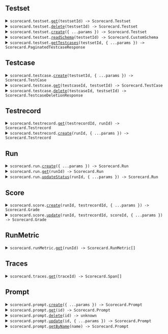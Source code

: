 ## Testset

<details><summary> <code>scorecard.testset.<a href="./src/api/resources/testset/client/Client.ts">get</a>(testsetId) -> Scorecard.Testset</code> </summary>

<dl>

<dd>

#### 📝 Description

<dl>

<dd>

<dl>

<dd>

Retrieve Testset metadata without Testcase data

</dd>

</dl>

</dd>

</dl>

#### 🔌 Usage

<dl>

<dd>

<dl>

<dd>

```ts
await scorecard.testset.get(1);
```

</dd>

</dl>

</dd>

</dl>

#### ⚙️ Parameters

<dl>

<dd>

<dl>

<dd>

**testsetId: `number`** — The ID of the Testset to retrieve.

</dd>

</dl>

<dl>

<dd>

**requestOptions: `Testset.RequestOptions`**

</dd>

</dl>

</dd>

</dl>

</dd>

</dl>
</details>

<details><summary> <code>scorecard.testset.<a href="./src/api/resources/testset/client/Client.ts">delete</a>(testsetId) -> Scorecard.Testset</code> </summary>

<dl>

<dd>

#### 📝 Description

<dl>

<dd>

<dl>

<dd>

Delete a Testset

</dd>

</dl>

</dd>

</dl>

#### 🔌 Usage

<dl>

<dd>

<dl>

<dd>

```ts
await scorecard.testset.delete(1);
```

</dd>

</dl>

</dd>

</dl>

#### ⚙️ Parameters

<dl>

<dd>

<dl>

<dd>

**testsetId: `number`** — The ID of the Testset to delete.

</dd>

</dl>

<dl>

<dd>

**requestOptions: `Testset.RequestOptions`**

</dd>

</dl>

</dd>

</dl>

</dd>

</dl>
</details>

<details><summary> <code>scorecard.testset.<a href="./src/api/resources/testset/client/Client.ts">create</a>({ ...params }) -> Scorecard.Testset</code> </summary>

<dl>

<dd>

#### 📝 Description

<dl>

<dd>

<dl>

<dd>

Create a new Testset

</dd>

</dl>

</dd>

</dl>

#### 🔌 Usage

<dl>

<dd>

<dl>

<dd>

```ts
await scorecard.testset.create({
    name: "name",
});
```

</dd>

</dl>

</dd>

</dl>

#### ⚙️ Parameters

<dl>

<dd>

<dl>

<dd>

**request: `Scorecard.TestsetCreateParams`**

</dd>

</dl>

<dl>

<dd>

**requestOptions: `Testset.RequestOptions`**

</dd>

</dl>

</dd>

</dl>

</dd>

</dl>
</details>

<details><summary> <code>scorecard.testset.<a href="./src/api/resources/testset/client/Client.ts">readSchema</a>(testsetId) -> Scorecard.CustomSchema</code> </summary>

<dl>

<dd>

#### 📝 Description

<dl>

<dd>

<dl>

<dd>

Read the schema of a Testset

</dd>

</dl>

</dd>

</dl>

#### 🔌 Usage

<dl>

<dd>

<dl>

<dd>

```ts
await scorecard.testset.readSchema(1);
```

</dd>

</dl>

</dd>

</dl>

#### ⚙️ Parameters

<dl>

<dd>

<dl>

<dd>

**testsetId: `number`** — The ID of the Testset to retrieve the schema from.

</dd>

</dl>

<dl>

<dd>

**requestOptions: `Testset.RequestOptions`**

</dd>

</dl>

</dd>

</dl>

</dd>

</dl>
</details>

<details><summary> <code>scorecard.testset.<a href="./src/api/resources/testset/client/Client.ts">getTestcases</a>(testsetId, { ...params }) -> Scorecard.PaginatedTestcaseResponse</code> </summary>

<dl>

<dd>

#### 📝 Description

<dl>

<dd>

<dl>

<dd>

Retrieve all Testcases from a Testset

</dd>

</dl>

</dd>

</dl>

#### 🔌 Usage

<dl>

<dd>

<dl>

<dd>

```ts
await scorecard.testset.getTestcases(1);
```

</dd>

</dl>

</dd>

</dl>

#### ⚙️ Parameters

<dl>

<dd>

<dl>

<dd>

**testsetId: `number`** — The Testset ID to retrieve testcases from.

</dd>

</dl>

<dl>

<dd>

**request: `Scorecard.TestsetGetTestcasesRequest`**

</dd>

</dl>

<dl>

<dd>

**requestOptions: `Testset.RequestOptions`**

</dd>

</dl>

</dd>

</dl>

</dd>

</dl>
</details>

## Testcase

<details><summary> <code>scorecard.testcase.<a href="./src/api/resources/testcase/client/Client.ts">create</a>(testsetId, { ...params }) -> Scorecard.TestCase</code> </summary>

<dl>

<dd>

#### 📝 Description

<dl>

<dd>

<dl>

<dd>

Create a new Testcase

</dd>

</dl>

</dd>

</dl>

#### 🔌 Usage

<dl>

<dd>

<dl>

<dd>

```ts
await scorecard.testcase.create(1);
```

</dd>

</dl>

</dd>

</dl>

#### ⚙️ Parameters

<dl>

<dd>

<dl>

<dd>

**testsetId: `number`** — The ID of the Testset to create the Testcase in.

</dd>

</dl>

<dl>

<dd>

**request: `Scorecard.TestcaseCreateParams`**

</dd>

</dl>

<dl>

<dd>

**requestOptions: `Testcase.RequestOptions`**

</dd>

</dl>

</dd>

</dl>

</dd>

</dl>
</details>

<details><summary> <code>scorecard.testcase.<a href="./src/api/resources/testcase/client/Client.ts">get</a>(testcaseId, testsetId) -> Scorecard.TestCase</code> </summary>

<dl>

<dd>

#### 📝 Description

<dl>

<dd>

<dl>

<dd>

Retrieve Testcase data

</dd>

</dl>

</dd>

</dl>

#### 🔌 Usage

<dl>

<dd>

<dl>

<dd>

```ts
await scorecard.testcase.get(1, 1);
```

</dd>

</dl>

</dd>

</dl>

#### ⚙️ Parameters

<dl>

<dd>

<dl>

<dd>

**testcaseId: `number`** — The ID of the Testcase to retrieve.

</dd>

</dl>

<dl>

<dd>

**testsetId: `number`** — The ID of the Testset to retrieve the Testcase from.

</dd>

</dl>

<dl>

<dd>

**requestOptions: `Testcase.RequestOptions`**

</dd>

</dl>

</dd>

</dl>

</dd>

</dl>
</details>

<details><summary> <code>scorecard.testcase.<a href="./src/api/resources/testcase/client/Client.ts">delete</a>(testcaseId, testsetId) -> Scorecard.TestcaseDeletionResponse</code> </summary>

<dl>

<dd>

#### 📝 Description

<dl>

<dd>

<dl>

<dd>

Delete a Testcase

</dd>

</dl>

</dd>

</dl>

#### 🔌 Usage

<dl>

<dd>

<dl>

<dd>

```ts
await scorecard.testcase.delete(1, 1);
```

</dd>

</dl>

</dd>

</dl>

#### ⚙️ Parameters

<dl>

<dd>

<dl>

<dd>

**testcaseId: `number`** — The ID of the Testcase to delete.

</dd>

</dl>

<dl>

<dd>

**testsetId: `number`** — The ID of the Testset to delete the Testcase from.

</dd>

</dl>

<dl>

<dd>

**requestOptions: `Testcase.RequestOptions`**

</dd>

</dl>

</dd>

</dl>

</dd>

</dl>
</details>

## Testrecord

<details><summary> <code>scorecard.testrecord.<a href="./src/api/resources/testrecord/client/Client.ts">get</a>(testrecordId, runId) -> Scorecard.Testrecord</code> </summary>

<dl>

<dd>

#### 📝 Description

<dl>

<dd>

<dl>

<dd>

Retrieve Testrecord metadata

</dd>

</dl>

</dd>

</dl>

#### 🔌 Usage

<dl>

<dd>

<dl>

<dd>

```ts
await scorecard.testrecord.get(1, 1);
```

</dd>

</dl>

</dd>

</dl>

#### ⚙️ Parameters

<dl>

<dd>

<dl>

<dd>

**testrecordId: `number`**

</dd>

</dl>

<dl>

<dd>

**runId: `number`**

</dd>

</dl>

<dl>

<dd>

**requestOptions: `Testrecord.RequestOptions`**

</dd>

</dl>

</dd>

</dl>

</dd>

</dl>
</details>

<details><summary> <code>scorecard.testrecord.<a href="./src/api/resources/testrecord/client/Client.ts">create</a>(runId, { ...params }) -> Scorecard.Testrecord</code> </summary>

<dl>

<dd>

#### 📝 Description

<dl>

<dd>

<dl>

<dd>

Create a new Testrecord

</dd>

</dl>

</dd>

</dl>

#### 🔌 Usage

<dl>

<dd>

<dl>

<dd>

```ts
await scorecard.testrecord.create(1);
```

</dd>

</dl>

</dd>

</dl>

#### ⚙️ Parameters

<dl>

<dd>

<dl>

<dd>

**runId: `number`** — The ID of the Run to create the Testrecord in.

</dd>

</dl>

<dl>

<dd>

**request: `Scorecard.TestrecordCreateParams`**

</dd>

</dl>

<dl>

<dd>

**requestOptions: `Testrecord.RequestOptions`**

</dd>

</dl>

</dd>

</dl>

</dd>

</dl>
</details>

## Run

<details><summary> <code>scorecard.run.<a href="./src/api/resources/run/client/Client.ts">create</a>({ ...params }) -> Scorecard.Run</code> </summary>

<dl>

<dd>

#### 📝 Description

<dl>

<dd>

<dl>

<dd>

Create a new Run

</dd>

</dl>

</dd>

</dl>

#### 🔌 Usage

<dl>

<dd>

<dl>

<dd>

```ts
await scorecard.run.create();
```

</dd>

</dl>

</dd>

</dl>

#### ⚙️ Parameters

<dl>

<dd>

<dl>

<dd>

**request: `Scorecard.RunCreateParams`**

</dd>

</dl>

<dl>

<dd>

**requestOptions: `Run.RequestOptions`**

</dd>

</dl>

</dd>

</dl>

</dd>

</dl>
</details>

<details><summary> <code>scorecard.run.<a href="./src/api/resources/run/client/Client.ts">get</a>(runId) -> Scorecard.Run</code> </summary>

<dl>

<dd>

#### 📝 Description

<dl>

<dd>

<dl>

<dd>

Retrieve a Run metadata

</dd>

</dl>

</dd>

</dl>

#### 🔌 Usage

<dl>

<dd>

<dl>

<dd>

```ts
await scorecard.run.get(1);
```

</dd>

</dl>

</dd>

</dl>

#### ⚙️ Parameters

<dl>

<dd>

<dl>

<dd>

**runId: `number`** — The id of the run to retrieve.

</dd>

</dl>

<dl>

<dd>

**requestOptions: `Run.RequestOptions`**

</dd>

</dl>

</dd>

</dl>

</dd>

</dl>
</details>

<details><summary> <code>scorecard.run.<a href="./src/api/resources/run/client/Client.ts">updateStatus</a>(runId, { ...params }) -> Scorecard.Run</code> </summary>

<dl>

<dd>

#### 📝 Description

<dl>

<dd>

<dl>

<dd>

Update the status of a run.

</dd>

</dl>

</dd>

</dl>

#### 🔌 Usage

<dl>

<dd>

<dl>

<dd>

```ts
await scorecard.run.updateStatus(1);
```

</dd>

</dl>

</dd>

</dl>

#### ⚙️ Parameters

<dl>

<dd>

<dl>

<dd>

**runId: `number`** — The id of the run to update.

</dd>

</dl>

<dl>

<dd>

**request: `Scorecard.UpdateStatusParams`**

</dd>

</dl>

<dl>

<dd>

**requestOptions: `Run.RequestOptions`**

</dd>

</dl>

</dd>

</dl>

</dd>

</dl>
</details>

## Score

<details><summary> <code>scorecard.score.<a href="./src/api/resources/score/client/Client.ts">create</a>(runId, testrecordId, { ...params }) -> Scorecard.Grade</code> </summary>

<dl>

<dd>

#### 📝 Description

<dl>

<dd>

<dl>

<dd>

Create a score

</dd>

</dl>

</dd>

</dl>

#### 🔌 Usage

<dl>

<dd>

<dl>

<dd>

```ts
await scorecard.score.create(1, 1, {
    metricId: 1,
});
```

</dd>

</dl>

</dd>

</dl>

#### ⚙️ Parameters

<dl>

<dd>

<dl>

<dd>

**runId: `number`** — The ID of the run that created the testrecord to be scored.

</dd>

</dl>

<dl>

<dd>

**testrecordId: `number`** — The ID of the testrecord to be scored.

</dd>

</dl>

<dl>

<dd>

**request: `Scorecard.ScoreCreateParams`**

</dd>

</dl>

<dl>

<dd>

**requestOptions: `Score.RequestOptions`**

</dd>

</dl>

</dd>

</dl>

</dd>

</dl>
</details>

<details><summary> <code>scorecard.score.<a href="./src/api/resources/score/client/Client.ts">update</a>(runId, testrecordId, scoreId, { ...params }) -> Scorecard.Grade</code> </summary>

<dl>

<dd>

#### 📝 Description

<dl>

<dd>

<dl>

<dd>

Update a score

</dd>

</dl>

</dd>

</dl>

#### 🔌 Usage

<dl>

<dd>

<dl>

<dd>

```ts
await scorecard.score.update(1, 1, 1);
```

</dd>

</dl>

</dd>

</dl>

#### ⚙️ Parameters

<dl>

<dd>

<dl>

<dd>

**runId: `number`** — The run ID that created the test record to be scored.

</dd>

</dl>

<dl>

<dd>

**testrecordId: `number`** — The ID of the testrecord whose score will be updated.

</dd>

</dl>

<dl>

<dd>

**scoreId: `number`** — The ID of the score to be updated.

</dd>

</dl>

<dl>

<dd>

**request: `Scorecard.ScoreUpdateParams`**

</dd>

</dl>

<dl>

<dd>

**requestOptions: `Score.RequestOptions`**

</dd>

</dl>

</dd>

</dl>

</dd>

</dl>
</details>

## RunMetric

<details><summary> <code>scorecard.runMetric.<a href="./src/api/resources/runMetric/client/Client.ts">get</a>(runId) -> Scorecard.RunMetric[]</code> </summary>

<dl>

<dd>

#### 📝 Description

<dl>

<dd>

<dl>

<dd>

Retrieve metrics associated with a run

</dd>

</dl>

</dd>

</dl>

#### 🔌 Usage

<dl>

<dd>

<dl>

<dd>

```ts
await scorecard.runMetric.get(1);
```

</dd>

</dl>

</dd>

</dl>

#### ⚙️ Parameters

<dl>

<dd>

<dl>

<dd>

**runId: `number`** — The id of the run to retrieve.

</dd>

</dl>

<dl>

<dd>

**requestOptions: `RunMetric.RequestOptions`**

</dd>

</dl>

</dd>

</dl>

</dd>

</dl>
</details>

## Traces

<details><summary> <code>scorecard.traces.<a href="./src/api/resources/traces/client/Client.ts">get</a>(traceId) -> Scorecard.Span[]</code> </summary>

<dl>

<dd>

#### 📝 Description

<dl>

<dd>

<dl>

<dd>

Retrieve trace spans

</dd>

</dl>

</dd>

</dl>

#### 🔌 Usage

<dl>

<dd>

<dl>

<dd>

```ts
await scorecard.traces.get("trace_id");
```

</dd>

</dl>

</dd>

</dl>

#### ⚙️ Parameters

<dl>

<dd>

<dl>

<dd>

**traceId: `string`** — The ID of the trace to retrieve spans from.

</dd>

</dl>

<dl>

<dd>

**requestOptions: `Traces.RequestOptions`**

</dd>

</dl>

</dd>

</dl>

</dd>

</dl>
</details>

## Prompt

<details><summary> <code>scorecard.prompt.<a href="./src/api/resources/prompt/client/Client.ts">create</a>({ ...params }) -> Scorecard.Prompt</code> </summary>

<dl>

<dd>

#### 📝 Description

<dl>

<dd>

<dl>

<dd>

Two types of prompts can be created - a root prompt or a child prompt (aka Prompt Version in app).

        A root prompt can be created by providing the `name` param, and it will always be tagged as prod.

        A child prompt can be created by providing the `parent_id` param. Note that the `name` param in this case will be ignored as all descendents from a root prompt would share the root's name. `is_prod` can also be provided to configure whether a child should be tagged as prod.

</dd>

</dl>

</dd>

</dl>

#### 🔌 Usage

<dl>

<dd>

<dl>

<dd>

```ts
await scorecard.prompt.create({
    promptTemplate:
        "<system>\nYou are a helpful assistant. Use the provided context to answer the user's query.\n\nContext: {context}\n</system>\n\n<user>\n{user_query}\n</user>",
    name: "Prompt Name",
    description: "Description of the prompt",
    modelParams: {
        param1: "value1",
        param2: 0.1,
        param3: 100,
        param4: true,
    },
});
```

</dd>

</dl>

</dd>

</dl>

#### ⚙️ Parameters

<dl>

<dd>

<dl>

<dd>

**request: `Scorecard.PromptCreateParams`**

</dd>

</dl>

<dl>

<dd>

**requestOptions: `Prompt.RequestOptions`**

</dd>

</dl>

</dd>

</dl>

</dd>

</dl>
</details>

<details><summary> <code>scorecard.prompt.<a href="./src/api/resources/prompt/client/Client.ts">get</a>(id) -> Scorecard.Prompt</code> </summary>

<dl>

<dd>

#### 📝 Description

<dl>

<dd>

<dl>

<dd>

Retrieve a prompt by id

</dd>

</dl>

</dd>

</dl>

#### 🔌 Usage

<dl>

<dd>

<dl>

<dd>

```ts
await scorecard.prompt.get("id");
```

</dd>

</dl>

</dd>

</dl>

#### ⚙️ Parameters

<dl>

<dd>

<dl>

<dd>

**id: `string`** — The id of the prompt to get.

</dd>

</dl>

<dl>

<dd>

**requestOptions: `Prompt.RequestOptions`**

</dd>

</dl>

</dd>

</dl>

</dd>

</dl>
</details>

<details><summary> <code>scorecard.prompt.<a href="./src/api/resources/prompt/client/Client.ts">delete</a>(id) -> unknown</code> </summary>

<dl>

<dd>

#### 📝 Description

<dl>

<dd>

<dl>

<dd>

Delete a root prompt and all of its children.

</dd>

</dl>

</dd>

</dl>

#### 🔌 Usage

<dl>

<dd>

<dl>

<dd>

```ts
await scorecard.prompt.delete("id");
```

</dd>

</dl>

</dd>

</dl>

#### ⚙️ Parameters

<dl>

<dd>

<dl>

<dd>

**id: `string`** — The id of the root prompt to delete.

</dd>

</dl>

<dl>

<dd>

**requestOptions: `Prompt.RequestOptions`**

</dd>

</dl>

</dd>

</dl>

</dd>

</dl>
</details>

<details><summary> <code>scorecard.prompt.<a href="./src/api/resources/prompt/client/Client.ts">update</a>(id, { ...params }) -> Scorecard.Prompt</code> </summary>

<dl>

<dd>

#### 📝 Description

<dl>

<dd>

<dl>

<dd>

Update a prompt.

        `is_prod` tags the provided prompt as the production prompt within the prompt graph.

</dd>

</dl>

</dd>

</dl>

#### 🔌 Usage

<dl>

<dd>

<dl>

<dd>

```ts
await scorecard.prompt.update("id", {
    isProd: true,
});
```

</dd>

</dl>

</dd>

</dl>

#### ⚙️ Parameters

<dl>

<dd>

<dl>

<dd>

**id: `string`** — The id of the prompt to update.

</dd>

</dl>

<dl>

<dd>

**request: `Scorecard.PromptUpdateParams`**

</dd>

</dl>

<dl>

<dd>

**requestOptions: `Prompt.RequestOptions`**

</dd>

</dl>

</dd>

</dl>

</dd>

</dl>
</details>

<details><summary> <code>scorecard.prompt.<a href="./src/api/resources/prompt/client/Client.ts">getByName</a>(name) -> Scorecard.Prompt</code> </summary>

<dl>

<dd>

#### 📝 Description

<dl>

<dd>

<dl>

<dd>

Retrieve a prod prompt by name

</dd>

</dl>

</dd>

</dl>

#### 🔌 Usage

<dl>

<dd>

<dl>

<dd>

```ts
await scorecard.prompt.getByName("name");
```

</dd>

</dl>

</dd>

</dl>

#### ⚙️ Parameters

<dl>

<dd>

<dl>

<dd>

**name: `string`** — Name of the prompt.

</dd>

</dl>

<dl>

<dd>

**requestOptions: `Prompt.RequestOptions`**

</dd>

</dl>

</dd>

</dl>

</dd>

</dl>
</details>
